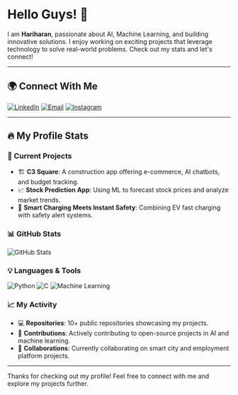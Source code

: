 # Hello Guys! 👋
I am **Hariharan**, passionate about AI, Machine Learning, and building innovative solutions. I enjoy working on exciting projects that leverage technology to solve real-world problems. Check out my stats and let's connect!

---

## 🌍 Connect With Me
[![LinkedIn](https://img.shields.io/badge/LinkedIn-%230077B5.svg?logo=linkedin&logoColor=white)](https://linkedin.com/in/hariharan-z)
[![Email](https://img.shields.io/badge/Email-white?logo=gmail&logoColor=black)](mailto:hariharanpugazh@gmail.com)
[![Instagram](https://img.shields.io/badge/Instagram-%23E4405F.svg?logo=instagram&logoColor=white)](https://instagram.com/harlee28)

---

## 🔥 My Profile Stats

### 🌟 Current Projects
- 🏗️ **C3 Square**: A construction app offering e-commerce, AI chatbots, and budget tracking.
- 📈 **Stock Prediction App**: Using ML to forecast stock prices and analyze market trends.
- 🚗 **Smart Charging Meets Instant Safety**: Combining EV fast charging with safety alert systems.

### 📊 GitHub Stats
![GitHub Stats](https://github-readme-stats.vercel.app/api?username=hariharan&show_icons=true&theme=radical)

### 💡 Languages & Tools
![Python](https://img.shields.io/badge/Python-%23FFD43B.svg?logo=python&logoColor=blue)
![C](https://img.shields.io/badge/C-%2300599C.svg?logo=c&logoColor=white)
![Machine Learning](https://img.shields.io/badge/Machine%20Learning-%2300C4CC.svg?logo=scikitlearn&logoColor=white)

### 📈 My Activity
- 💻 **Repositories**: 10+ public repositories showcasing my projects.
- 🌟 **Contributions**: Actively contributing to open-source projects in AI and machine learning.
- 🔗 **Collaborations**: Currently collaborating on smart city and employment platform projects.

---

Thanks for checking out my profile! Feel free to connect with me and explore my projects further.
